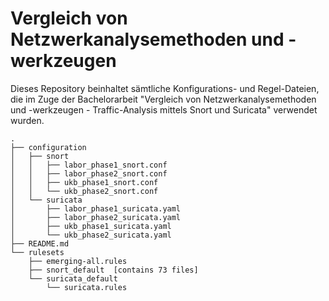 # Vergleich von Netzwerkanalysemethoden und -werkzeugen

Dieses Repository beinhaltet sämtliche Konfigurations- und Regel-Dateien, die im Zuge der Bachelorarbeit "Vergleich von Netzwerkanalysemethoden und -werkzeugen - Traffic-Analysis mittels Snort und Suricata" verwendet wurden.

```
.
├── configuration
│   ├── snort
│   │   ├── labor_phase1_snort.conf
│   │   ├── labor_phase2_snort.conf
│   │   ├── ukb_phase1_snort.conf
│   │   └── ukb_phase2_snort.conf
│   └── suricata
│       ├── labor_phase1_suricata.yaml
│       ├── labor_phase2_suricata.yaml
│       ├── ukb_phase1_suricata.yaml
│       └── ukb_phase2_suricata.yaml
├── README.md
└── rulesets
    ├── emerging-all.rules
    ├── snort_default  [contains 73 files]
    └── suricata_default
        └── suricata.rules
```
